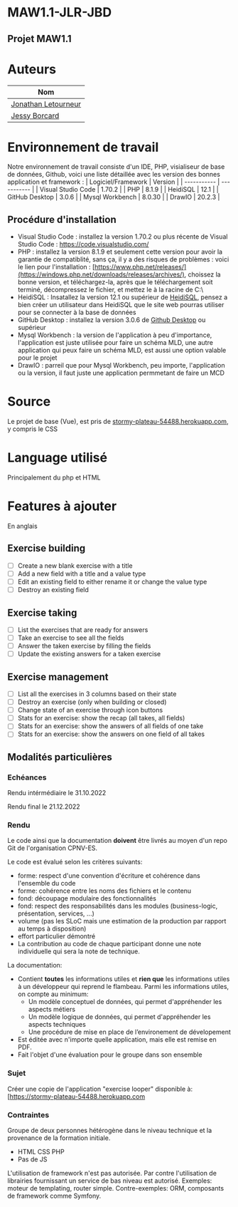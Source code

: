 # MAW1.1-JLR-JBD
Projet MAW1.1
---
# Auteurs

| Nom | 
| ----------- | 
| [Jonathan Letourneur](https://github.com/jonathan-letourneur) | 
| [Jessy Borcard](https://github.com/tristepin222) | 

# Environnement de travail 

Notre environnement de travail consiste d'un IDE, PHP, visialiseur de base de données, Github, voici une liste détaillée avec les version des bonnes application et framework :
| Logiciel/Framework | Version |
| ----------- | ----------- |
| Visual Studio Code | 1.70.2 |
| PHP | 8.1.9 |
| HeidiSQL | 12.1 |
| GitHub Desktop | 3.0.6 |
| Mysql Workbench | 8.0.30 |
| DrawIO | 20.2.3 |
## Procédure d'installation

- Visual Studio Code : installez la version 1.70.2 ou plus récente de Visual Studio Code : https://code.visualstudio.com/
- PHP : installez la version 8.1.9 et seulement cette version pour avoir la garantie de compatiblité, sans ça, il y a des risques de problèmes : voici le lien pour l'installation : [https://www.php.net/releases/](https://windows.php.net/downloads/releases/archives/), choissez la bonne version, et téléchargez-la, après que le téléchargement soit terminé, décompressez le fichier, et mettez le à la racine de C:\
- HeidiSQL : Insatallez la version 12.1 ou supérieur de [HeidiSQL](https://www.heidisql.com/download.php), pensez a bien créer un utilisateur dans HeidiSQL que le site web pourras utiliser pour se connecter à la base de données
- GitHub Desktop : installez la version 3.0.6 de [Github Desktop](https://desktop.github.com/) ou supérieur
- Mysql Workbench : la version de l'application à peu d'importance, l'application est juste utilisée pour faire un schéma MLD, une autre application qui peux faire un schéma MLD, est aussi une option valable pour le projet
- DrawIO : parreil que pour Mysql Workbench, peu importe, l'application ou la version, il faut juste une application permmetant de faire un MCD


# Source
Le projet de base (Vue), est pris de [stormy-plateau-54488.herokuapp.com](https://stormy-plateau-54488.herokuapp.com), y compris le CSS
# Language utilisé
Principalement du php et HTML
# Features à ajouter

En anglais 
## Exercise building

- [ ] Create a new blank exercise with a title
- [ ] Add a new field with a title and a value type
- [ ] Edit an existing field to either rename it or change the value type
- [ ] Destroy an existing field

## Exercise taking

- [ ] List the exercises that are ready for answers
- [ ] Take an exercise to see all the fields
- [ ] Answer the taken exercise by filling the fields
- [ ] Update the existing answers for a taken exercise

## Exercise management

- [ ] List all the exercises in 3 columns based on their state
- [ ] Destroy an exercise (only when building or closed)
- [ ] Change state of an exercise through icon buttons
- [ ] Stats for an exercise: show the recap (all takes, all fields)
- [ ] Stats for an exercise: show the answers of all fields of one take
- [ ] Stats for an exercise: show the answers on one field of all takes

## Modalités particulières

### Echéances

Rendu intérmédiaire le 31.10.2022

Rendu final le 21.12.2022

### Rendu

Le code ainsi que la documentation **doivent** être livrés au moyen d'un repo Git de l'organisation CPNV-ES.

Le code est évalué selon les critères suivants:

- forme: respect d'une convention d'écriture et cohérence dans l'ensemble du code
- forme: cohérence entre les noms des fichiers et le contenu
- fond: découpage modulaire des fonctionnalités
- fond: respect des responsabilités dans les modules (business-logic, présentation, services, ...)
- volume (pas les SLoC mais une estimation de la production par rapport au temps à disposition)
- effort particulier démontré
- La contribution au code de chaque participant donne une note individuelle qui sera la note de technique.

La documentation:

- Contient **toutes** les informations utiles et **rien que** les informations utiles à un développeur qui reprend le flambeau. Parmi les informations utiles, on compte au minimum:
  - Un modèle conceptuel de données, qui permet d'appréhender les aspects métiers
  - Un modèle logique de données, qui permet d'appréhender les aspects techniques
  - Une procédure de mise en place de l’environement de dévelopement
- Est éditée avec n'importe quelle application, mais elle est remise en PDF.
- Fait l'objet d'une évaluation pour le groupe dans son ensemble

### Sujet

Créer une copie de l'application "exercise looper" disponible à: [https://stormy-plateau-54488.herokuapp.com


### Contraintes

Groupe de deux personnes hétérogène dans le niveau technique et la provenance de la formation initiale.

- HTML CSS PHP
- Pas de JS

L'utilisation de framework n'est pas autorisée. Par contre l'utilisation de librairies
fournissant un service de bas niveau est autorisé.
Exemples: moteur de templating, router simple.
Contre-exemples: ORM, composants de framework comme Symfony.

